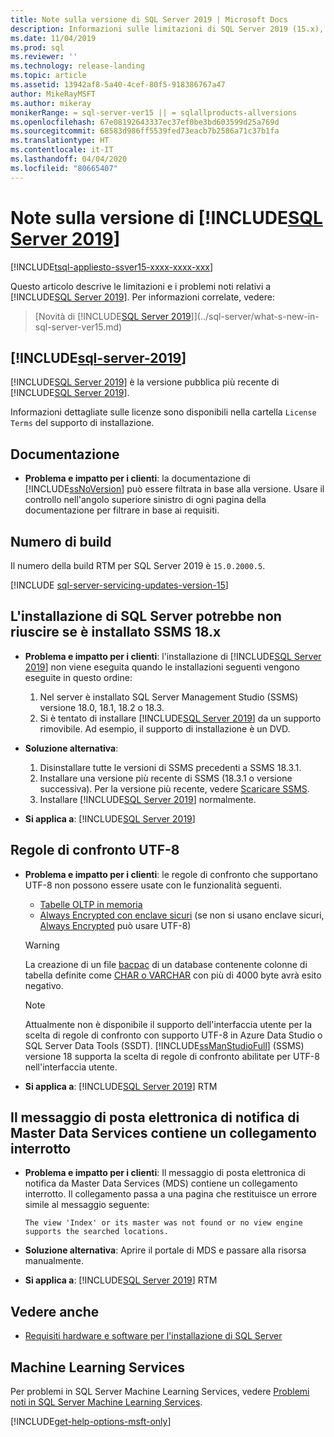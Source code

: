 ```yaml
---
title: Note sulla versione di SQL Server 2019 | Microsoft Docs
description: Informazioni sulle limitazioni di SQL Server 2019 (15.x), sui problemi noti, sulle risorse della Guida e su altre note sulla versione.
ms.date: 11/04/2019
ms.prod: sql
ms.reviewer: ''
ms.technology: release-landing
ms.topic: article
ms.assetid: 13942af8-5a40-4cef-80f5-918386767a47
author: MikeRayMSFT
ms.author: mikeray
monikerRange: = sql-server-ver15 || = sqlallproducts-allversions
ms.openlocfilehash: 67e08192643337ec37ef0be3bd603599d25a769d
ms.sourcegitcommit: 68583d986ff5539fed73eacb7b2586a71c37b1fa
ms.translationtype: HT
ms.contentlocale: it-IT
ms.lasthandoff: 04/04/2020
ms.locfileid: "80665407"
---
```

# <a name="sql-server-2019-release-notes"></a>Note sulla versione di [!INCLUDE[SQL Server 2019](../includes/sssqlv15-md.md)]
[!INCLUDE[tsql-appliesto-ssver15-xxxx-xxxx-xxx](../includes/tsql-appliesto-ssver15-xxxx-xxxx-xxx.md)]

Questo articolo descrive le limitazioni e i problemi noti relativi a [!INCLUDE[SQL Server 2019](../includes/sssqlv15-md.md)]. Per informazioni correlate, vedere:

> [Novità di [!INCLUDE[SQL Server 2019](../includes/sssqlv15-md.md)]](../sql-server/what-s-new-in-sql-server-ver15.md)

## [!INCLUDE[sql-server-2019](../includes/sssqlv15-md.md)]

[!INCLUDE[SQL Server 2019](../includes/sssqlv15-md.md)] è la versione pubblica più recente di [!INCLUDE[SQL Server 2019](../includes/ssnoversion-md.md)].

Informazioni dettagliate sulle licenze sono disponibili nella cartella `License Terms` del supporto di installazione.

## <a name="documentation"></a>Documentazione

- **Problema e impatto per i clienti**: la documentazione di [!INCLUDE[ssNoVersion](../includes/ssnoversion-md.md)] può essere filtrata in base alla versione. Usare il controllo nell'angolo superiore sinistro di ogni pagina della documentazione per filtrare in base ai requisiti.

## <a name="build-number"></a>Numero di build

Il numero della build RTM per SQL Server 2019 è `15.0.2000.5`.

[!INCLUDE [sql-server-servicing-updates-version-15](../includes/sql-server-servicing-updates-version-15.md)]

## <a name="sql-server-installation-may-fail-if-ssms-18x-is-installed"></a>L'installazione di SQL Server potrebbe non riuscire se è installato SSMS 18.x

- **Problema e impatto per i clienti**: l'installazione di [!INCLUDE[SQL Server 2019](../includes/sssqlv15-md.md)] non viene eseguita quando le installazioni seguenti vengono eseguite in questo ordine:
  1. Nel server è installato SQL Server Management Studio (SSMS) versione 18.0, 18.1, 18.2 o 18.3.
  1. Si è tentato di installare [!INCLUDE[SQL Server 2019](../includes/sssqlv15-md.md)] da un supporto rimovibile. Ad esempio, il supporto di installazione è un DVD.

- **Soluzione alternativa**:
  1. Disinstallare tutte le versioni di SSMS precedenti a SSMS 18.3.1.
  1. Installare una versione più recente di SSMS (18.3.1 o versione successiva). Per la versione più recente, vedere [Scaricare SSMS](../ssms/download-sql-server-management-studio-ssms.md).
  1. Installare [!INCLUDE[SQL Server 2019](../includes/sssqlv15-md.md)] normalmente.

- **Si applica a**: [!INCLUDE[SQL Server 2019](../includes/sssqlv15-md.md)]

## <a name="utf-8-collations"></a>Regole di confronto UTF-8

- **Problema e impatto per i clienti**: le regole di confronto che supportano UTF-8 non possono essere usate con le funzionalità seguenti.
  - [Tabelle OLTP in memoria](../relational-databases/in-memory-oltp/introduction-to-memory-optimized-tables.md)
  - [Always Encrypted con enclave sicuri](../relational-databases/security/encryption/always-encrypted-enclaves.md) (se non si usano enclave sicuri, [Always Encrypted](../relational-databases/security/encryption/always-encrypted-database-engine.md) può usare UTF-8)

  > [!WARNING]
  > La creazione di un file [bacpac](../relational-databases/data-tier-applications/data-tier-applications.md#bacpac) di un database contenente colonne di tabella definite come [CHAR o VARCHAR](../t-sql/data-types/char-and-varchar-transact-sql.md) con più di 4000 byte avrà esito negativo.
  
  > [!NOTE]
  > Attualmente non è disponibile il supporto dell'interfaccia utente per la scelta di regole di confronto con supporto UTF-8 in Azure Data Studio o SQL Server Data Tools (SSDT). [!INCLUDE[ssManStudioFull](../includes/ssmanstudiofull-md.md)] (SSMS) versione 18 supporta la scelta di regole di confronto abilitate per UTF-8 nell'interfaccia utente.

- **Si applica a**: [!INCLUDE[SQL Server 2019](../includes/sssqlv15-md.md)] RTM

## <a name="master-data-service-notification-email-contains-broken-link"></a>Il messaggio di posta elettronica di notifica di Master Data Services contiene un collegamento interrotto

- **Problema e impatto per i clienti**: Il messaggio di posta elettronica di notifica da Master Data Services (MDS) contiene un collegamento interrotto. Il collegamento passa a una pagina che restituisce un errore simile al messaggio seguente:

   `The view 'Index' or its master was not found or no view engine supports the searched locations.`

- **Soluzione alternativa**: Aprire il portale di MDS e passare alla risorsa manualmente.

- **Si applica a**: [!INCLUDE[SQL Server 2019](../includes/sssqlv15-md.md)] RTM

## <a name="see-also"></a>Vedere anche

- [Requisiti hardware e software per l'installazione di SQL Server](../sql-server/install/hardware-and-software-requirements-for-installing-sql-server-ver15.md)

## <a name="machine-learning-services"></a>Machine Learning Services

Per problemi in SQL Server Machine Learning Services, vedere [Problemi noti in SQL Server Machine Learning Services](../machine-learning/known-issues-for-sql-server-machine-learning-services.md).

[!INCLUDE[get-help-options-msft-only](../includes/paragraph-content/get-help-options.md)]
